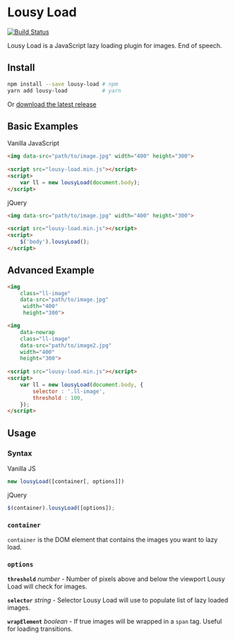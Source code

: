 # Lousy Load

[![Build Status](https://travis-ci.org/frxnz/lousy-load.svg?branch=master)](https://travis-ci.org/frxnz/lousy-load)

Lousy Load is a JavaScript lazy loading plugin for images. End of speech.

Install
-------

```bash
npm install --save lousy-load # npm
yarn add lousy-load           # yarn
```

Or [download the latest release](https://github.com/frxnz/lousy-load/releases)

Basic Examples
--------------

Vanilla JavaScript
```html
<img data-src="path/to/image.jpg" width="400" height="300">
        
<script src="lousy-load.min.js"></script>
<script>
    var ll = new lousyLoad(document.body);
</script>
```

jQuery
```html
<img data-src="path/to/image.jpg" width="400" height="300">
        
<script src="lousy-load.min.js"></script>
<script>
    $('body').lousyLoad();
</script>
```

Advanced Example
---------------

```html
<img 
    class="ll-image"
    data-src="path/to/image.jpg"
     width="400"
     height="300">

<img 
    data-nowrap
    class="ll-image"
    data-src="path/to/image2.jpg"
    width="400"
    height="300">
        
<script src="lousy-load.min.js"></script>
<script>
    var ll = new lousyLoad(document.body, {
        selector : '.ll-image',
        threshold : 100,
    });
</script>
```

Usage
-------

### Syntax
Vanilla JS
```js
new lousyLoad([container[, options]])
```

jQuery
```js
$(container).lousyLoad([options]);
```

### `container`

`container` is the DOM element that contains the images you want to lazy load.

### `options`

**`threshold`** *number* - Number of pixels above and below the viewport Lousy Load will check for images.

**`selector`** *string* - Selector Lousy Load will use to populate list of lazy loaded images.

**`wrapElement`** *boolean* - If true images will be wrapped in a `span` tag. Useful for loading transitions.